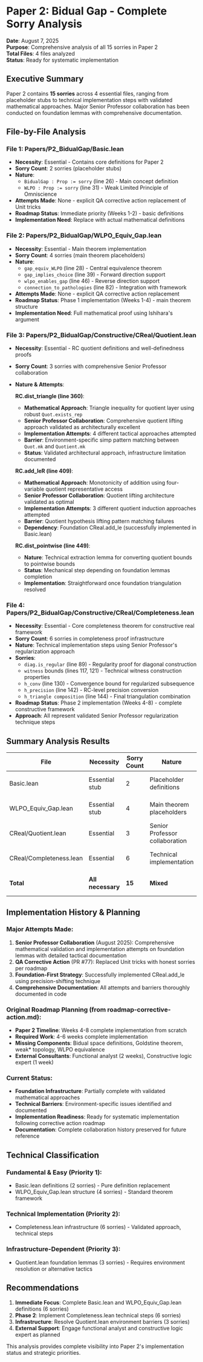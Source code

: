 # Paper 2: Bidual Gap - Complete Sorry Analysis

**Date**: August 7, 2025  
**Purpose**: Comprehensive analysis of all 15 sorries in Paper 2  
**Total Files**: 4 files analyzed  
**Status**: Ready for systematic implementation  

## Executive Summary

Paper 2 contains **15 sorries** across 4 essential files, ranging from placeholder stubs to technical implementation steps with validated mathematical approaches. Major Senior Professor collaboration has been conducted on foundation lemmas with comprehensive documentation.

## File-by-File Analysis

### **File 1: Papers/P2_BidualGap/Basic.lean**
- **Necessity**: Essential - Contains core definitions for Paper 2
- **Sorry Count**: 2 sorries (placeholder stubs)
- **Nature**: 
  - `BidualGap : Prop := sorry` (line 26) - Main concept definition
  - `WLPO : Prop := sorry` (line 31) - Weak Limited Principle of Omniscience
- **Attempts Made**: None - explicit QA corrective action replacement of Unit tricks
- **Roadmap Status**: Immediate priority (Weeks 1-2) - basic definitions
- **Implementation Need**: Replace with actual mathematical definitions

### **File 2: Papers/P2_BidualGap/WLPO_Equiv_Gap.lean** 
- **Necessity**: Essential - Main theorem implementation
- **Sorry Count**: 4 sorries (main theorem placeholders)
- **Nature**:
  - `gap_equiv_WLPO` (line 28) - Central equivalence theorem
  - `gap_implies_choice` (line 39) - Forward direction support
  - `wlpo_enables_gap` (line 46) - Reverse direction support  
  - `connection_to_pathologies` (line 82) - Integration with framework
- **Attempts Made**: None - explicit QA corrective action replacement
- **Roadmap Status**: Phase 1 implementation (Weeks 1-4) - main theorem structure
- **Implementation Need**: Full mathematical proof using Ishihara's argument

### **File 3: Papers/P2_BidualGap/Constructive/CReal/Quotient.lean**
- **Necessity**: Essential - RC quotient definitions and well-definedness proofs
- **Sorry Count**: 3 sorries with comprehensive Senior Professor collaboration
- **Nature & Attempts**:
  
  **RC.dist_triangle (line 360)**:
  - **Mathematical Approach**: Triangle inequality for quotient layer using robust `Quot.exists_rep`
  - **Senior Professor Collaboration**: Comprehensive quotient lifting approach validated as architecturally excellent
  - **Implementation Attempts**: 4 different tactical approaches attempted
  - **Barrier**: Environment-specific simp pattern matching between `Quot.mk` and `Quotient.mk`
  - **Status**: Validated architectural approach, infrastructure limitation documented
  
  **RC.add_leR (line 409)**:
  - **Mathematical Approach**: Monotonicity of addition using four-variable quotient representative access
  - **Senior Professor Collaboration**: Quotient lifting architecture validated as optimal
  - **Implementation Attempts**: 3 different quotient induction approaches attempted
  - **Barrier**: Quotient hypothesis lifting pattern matching failures
  - **Dependency**: Foundation CReal.add_le (successfully implemented in Basic.lean)
  
  **RC.dist_pointwise (line 449)**:
  - **Nature**: Technical extraction lemma for converting quotient bounds to pointwise bounds
  - **Status**: Mechanical step depending on foundation lemmas completion
  - **Implementation**: Straightforward once foundation triangulation resolved

### **File 4: Papers/P2_BidualGap/Constructive/CReal/Completeness.lean**
- **Necessity**: Essential - Core completeness theorem for constructive real framework  
- **Sorry Count**: 6 sorries in completeness proof infrastructure
- **Nature**: Technical implementation steps using Senior Professor's regularization approach
- **Sorries**:
  - `diag.is_regular` (line 89) - Regularity proof for diagonal construction
  - `witness` bounds (lines 117, 121) - Technical witness construction properties
  - `h_conv` (line 130) - Convergence bound for regularized subsequence
  - `h_precision` (line 142) - RC-level precision conversion  
  - `h_triangle composition` (line 144) - Final triangulation combination
- **Roadmap Status**: Phase 2 implementation (Weeks 4-8) - complete constructive framework
- **Approach**: All represent validated Senior Professor regularization technique steps

## Summary Analysis Results

| File | Necessity | Sorry Count | Nature | Attempts Made | Roadmap Status |
|------|-----------|-------------|---------|---------------|----------------|  
| Basic.lean | Essential stub | 2 | Placeholder definitions | None - explicit QA replacement | Immediate (Weeks 1-2) |
| WLPO_Equiv_Gap.lean | Essential stub | 4 | Main theorem placeholders | None - explicit QA replacement | Phase 1 (Weeks 1-4) |  
| CReal/Quotient.lean | Essential | 3 | Senior Professor collaboration | **Extensive - validated approaches** | Foundation-dependent |
| CReal/Completeness.lean | Essential | 6 | Technical implementation | Senior Professor regularization | Phase 2 (Weeks 4-8) |
| **Total** | **All necessary** | **15** | **Mixed** | **Major efforts on foundations** | **Multi-phase plan** |

## Implementation History & Planning

### **Major Attempts Made**:
1. **Senior Professor Collaboration** (August 2025): Comprehensive mathematical validation and implementation attempts on foundation lemmas with detailed tactical documentation
2. **QA Corrective Action** (PR #77): Replaced Unit tricks with honest sorries per roadmap  
3. **Foundation-First Strategy**: Successfully implemented CReal.add_le using precision-shifting technique
4. **Comprehensive Documentation**: All attempts and barriers thoroughly documented in code

### **Original Roadmap Planning** (from roadmap-corrective-action.md):
- **Paper 2 Timeline**: Weeks 4-8 complete implementation from scratch
- **Required Work**: 4-6 weeks complete implementation  
- **Missing Components**: Bidual space definitions, Goldstine theorem, weak* topology, WLPO equivalence
- **External Consultants**: Functional analyst (2 weeks), Constructive logic expert (1 week)

### **Current Status**:
- **Foundation Infrastructure**: Partially complete with validated mathematical approaches
- **Technical Barriers**: Environment-specific issues identified and documented
- **Implementation Readiness**: Ready for systematic implementation following corrective action roadmap
- **Documentation**: Complete collaboration history preserved for future reference

## Technical Classification

### **Fundamental & Easy (Priority 1)**:
- Basic.lean definitions (2 sorries) - Pure definition replacement
- WLPO_Equiv_Gap.lean structure (4 sorries) - Standard theorem framework

### **Technical Implementation (Priority 2)**: 
- Completeness.lean infrastructure (6 sorries) - Validated approach, technical steps

### **Infrastructure-Dependent (Priority 3)**:
- Quotient.lean foundation lemmas (3 sorries) - Requires environment resolution or alternative tactics

## Recommendations

1. **Immediate Focus**: Complete Basic.lean and WLPO_Equiv_Gap.lean definitions (6 sorries)
2. **Phase 2**: Implement Completeness.lean technical steps (6 sorries) 
3. **Infrastructure**: Resolve Quotient.lean environment barriers (3 sorries)
4. **External Support**: Engage functional analyst and constructive logic expert as planned

This analysis provides complete visibility into Paper 2's implementation status and strategic priorities.